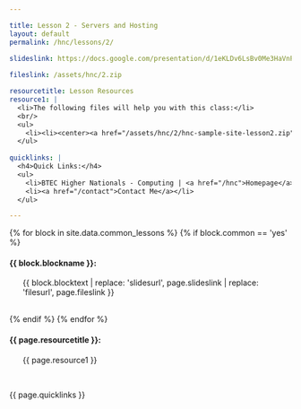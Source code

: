 ```yaml
---

title: Lesson 2 - Servers and Hosting
layout: default
permalink: /hnc/lessons/2/
    
slideslink: https://docs.google.com/presentation/d/1eKLDv6LsBv0Me3HaVnPnhBbizXLVVV5LCPh574bbLP8/export/pdf

fileslink: /assets/hnc/2.zip

resourcetitle: Lesson Resources
resource1: |
  <li>The following files will help you with this class:</li>
  <br/>
  <ul>
    <li><li><center><a href="/assets/hnc/2/hnc-sample-site-lesson2.zip" target="_blank" class="btn btn-ghost">Download Sample Site</a></center></li></li>
  </ul>
  
quicklinks: |
  <h4>Quick Links:</h4>
  <ul>
    <li>BTEC Higher Nationals - Computing | <a href="/hnc">Homepage</a> | <a href="/hnc/lessons/0/">Lesson 0 - Introduction</a></li>
    <li><a href="/contact">Contact Me</a></li>
  </ul> 

---
```


{% for block in site.data.common_lessons %}
  {% if block.common == 'yes' %}
  <h4 id="{{ block.idtag }}">{{ block.blockname }}:</h4>
  <ul>
    {{ block.blocktext | replace: 'slidesurl', page.slideslink | replace: 'filesurl', page.fileslink }}
  </ul>
  <br/>
  {% endif %}
{% endfor %}

<h4>{{ page.resourcetitle }}:</h4>
<ul>
  {{ page.resource1 }}
</ul>
<br/>

{{ page.quicklinks }}

<br/>
